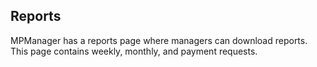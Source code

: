 
Reports
-------

MPManager has a reports page where managers can download reports. This
page contains weekly, monthly, and payment requests.
